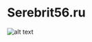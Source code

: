 # Serebrit56.ru

![alt text](https://agora-file-storage-prod.s3.amazonaws.com/profile/portfolio/attachment/104625193421655696?x-amz-security-token=AQoDYXdzEKP%2F%2F%2F%2F%2F%2F%2F%2F%2F%2FwEa4AP5fegAEQh8KpEPCJlf0I9RZJWcq%2FmqbA2k2mBjvO8hy4dUmIUlqtxPQ55PrA2knAMucqNXZOCWGwf63%2BuApejw4Hr0Ikkru4iQe552zkFr21CEQwQSq8J2sPzXKk%2BMvvGS0OSss4imaP2nY1InPzl%2FbYcDf%2F8hbUIqYAEO288FiRPNoijwrGIh%2FamzBEtstfiR2qPgiMYEyC2NMcDA7sciV3iY0NPw17O%2FbBJPBv5M1qxs08NWRRMkIgTWYniT7c7hWsGED3OMYUDsvMQBgYDZaSxtKEDMqo%2FjI3RagQHOZvk%2F45FAcjljNzqzSvPpZYQZaiRNU6qRqD0pzcGgN8heCqjF%2F2Ees8Xw%2FnEoHS%2FbgO5FkawvAKRqgq5DiJqWnJFdyBXcFT29eBr5zCwAnDO7KGLe51toiL%2FDIi10mqRMcUqrDfq20rkAUvwO3oX2W6b%2F0JH4SN7zmdLVkXqNC4xcj03%2Bv1ZwqZ224K%2Bv%2BIWSDA1kyY8a7sJOD1%2FwSH03A7qUe1N7NcmDeofWvxiqqkJcB09JhDZ%2FHczywG9W70SE80trvLCUQ6Yl01bbZGM%2B2CDibzN29CATULX66iO8C8e%2FCWV8cXb3cs9YgcQXhr7F4FmTdTgPRc7slp81lPGHp8gg8IGRtgU%3D&AWSAccessKeyId=ASIAIT3SK2DE6IA7U5VQ&Expires=1455709790&Signature=tXdi0ncnKx9c4M5q9KSn1Gp8YrQ%3D)
